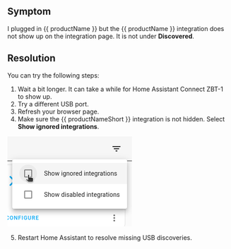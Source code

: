 ## Symptom

I plugged in {{ productName }} but the {{ productName }} integration does not show up on the integration page. It is not under **Discovered**.

## Resolution

You can try the following steps:

1. Wait a bit longer. It can take a while for Home Assistant Connect&nbsp;ZBT-1 to show up.
2. Try a different USB port.
3. Refresh your browser page.
4. Make sure the {{ productNameShort }} integration is not hidden. Select **Show ignored integrations**.

  ![Screenshot showing the option to show ignored integrations](/static/img/connect-zbt-1/conbee-migrate-zha-23.png)

5. Restart Home Assistant to resolve missing USB discoveries.

